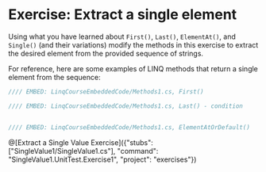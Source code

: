 # Exercise: Extract a single element

Using what you have learned about `First()`, `Last()`, `ElementAt()`, and `Single()` (and their variations) modify the methods in this exercise to extract the desired element from the provided sequence of strings.

For reference, here are some examples of LINQ methods that return a single element from the sequence:

```csharp
//// EMBED: LinqCourseEmbeddedCode/Methods1.cs, First()

//// EMBED: LinqCourseEmbeddedCode/Methods1.cs, Last() - condition


//// EMBED: LinqCourseEmbeddedCode/Methods1.cs, ElementAtOrDefault()
```

@[Extract a Single Value Exercise]({"stubs": ["SingleValue1/SingleValue1.cs"], "command": "SingleValue1.UnitTest.Exercise1", "project": "exercises"})
